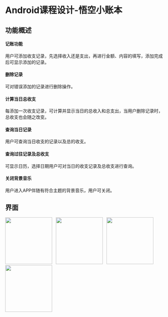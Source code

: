 # Android课程设计-悟空小账本
## 功能概述
#### 记账功能
用户可添加收支记录，先选择收入还是支出，再进行金额、内容的填写，添加完成后可显示添加的记录。
#### 删除记录
可对错误添加的记录进行删除操作。
#### 计算当日总收支
每添加一次收支记录，可计算并显示当日的总收入和总支出，当用户删除记录时，总收支也会随之改变。
#### 查询当日记录
用户可查询当日收支的记录以及总的收支。
#### 查询过往记录及总收支
可显示日历，选择日期用户可对当日的收支记录及总收支进行查询。
#### 关闭背景音乐
用户进入APP伴随有符合主题的背景音乐，用户可关闭。
## 界面

<img src="https://cdn.jsdelivr.net/gh/fengx20/cdn/img/githubimg/android1-1.png" width="150px" />&nbsp;&nbsp;&nbsp;<img src="https://cdn.jsdelivr.net/gh/fengx20/cdn/img/githubimg/android1-2.png" width="150px" />&nbsp;&nbsp;&nbsp;<img src="https://cdn.jsdelivr.net/gh/fengx20/cdn/img/githubimg/android1-3.png" width="150px" />&nbsp;&nbsp;&nbsp;<img src="https://cdn.jsdelivr.net/gh/fengx20/cdn/img/githubimg/android1-4.png" width="150px" />



